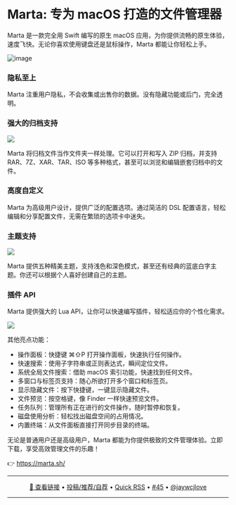 Marta: 专为 macOS 打造的文件管理器
===

Marta 是一款完全用 Swift 编写的原生 macOS 应用，为你提供流畅的原生体验，速度飞快。无论你喜欢使用键盘还是鼠标操作，Marta 都能让你轻松上手。

![image](https://github.com/user-attachments/assets/fa97b927-566d-4c85-bff6-74ea1b7a6b79)

### 隐私至上

Marta 注重用户隐私，不会收集或出售你的数据。没有隐藏功能或后门，完全透明。

### 强大的归档支持

![](https://github.com/user-attachments/assets/a025d26a-8493-43fa-be90-2f41d832db32)

Marta 将归档文件当作文件夹一样处理。它可以打开和写入 ZIP 归档，并支持 RAR、7Z、XAR、TAR、ISO 等多种格式，甚至可以浏览和编辑嵌套归档中的文件。

### 高度自定义

Marta 为高级用户设计，提供广泛的配置选项。通过简洁的 DSL 配置语言，轻松编辑和分享配置文件，无需在繁琐的选项卡中迷失。

### 主题支持

![](https://github.com/user-attachments/assets/b6ebbd24-271c-48a0-8995-8f67c6d89f46)

Marta 提供五种精美主题，支持浅色和深色模式，甚至还有经典的蓝底白字主题。你还可以根据个人喜好创建自己的主题。

### 插件 API

Marta 提供强大的 Lua API，让你可以快速编写插件，轻松适应你的个性化需求。

![](https://github.com/user-attachments/assets/422ae0bb-90b6-4657-b026-91f7e54c57a0)

其他亮点功能：

- 操作面板：快捷键 ⌘⇧P 打开操作面板，快速执行任何操作。
- 快速搜索：使用子字符串或正则表达式，瞬间定位文件。
- 系统全局文件搜索：借助 macOS 索引功能，快速找到任何文件。
- 多窗口与标签页支持：随心所欲打开多个窗口和标签页。
- 显示隐藏文件：按下快捷键，一键显示隐藏文件。
- 文件预览：按空格键，像 Finder 一样快速预览文件。
- 任务队列：管理所有正在进行的文件操作，随时暂停和恢复。
- 磁盘使用分析：轻松找出磁盘空间的占用情况。
- 内置终端：从文件面板直接打开同步目录的终端。

无论是普通用户还是高级用户，Marta 都能为你提供极致的文件管理体验。立即下载，享受高效管理文件的乐趣！

👉 https://marta.sh/

---

<p align="center">
<a href="https://marta.sh/" target="_blank">🔗 查看链接</a> • 
<a href="https://github.com/jaywcjlove/quick-rss/issues/new/choose" target="_blank">投稿/推荐/自荐</a> • 
<a href="https://wangchujiang.com/quick-rss/feeds/index.html" target="_blank">Quick RSS</a> • 
<a href="https://github.com/jaywcjlove/quick-rss/issues/45" target="_blank">#45</a> • 
<a href="https://github.com/jaywcjlove" target="_blank">@jaywcjlove</a>
</p>

---
    